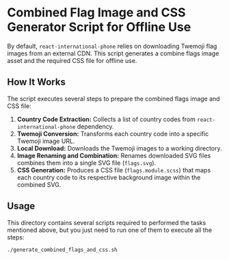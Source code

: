 # Combined Flag Image and CSS Generator Script for Offline Use

By default, `react-international-phone` relies on downloading Twemoji flag images from an external CDN.
This script generates a combine flags image asset and the required CSS file for offline use.

## How It Works

The script executes several steps to prepare the combined flags image and CSS file:

1. **Country Code Extraction:** Collects a list of country codes from `react-international-phone` dependency.
2. **Twemoji Conversion:** Transforms each country code into a specific Twemoji image URL.
3. **Local Download:** Downloads the Twemoji images to a working directory.
4. **Image Renaming and Combination:** Renames downloaded SVG files combines them into a single SVG file (`flags.svg`).
5. **CSS Generation:** Produces a CSS file (`flags.module.scss`) that maps each country code to its respective background image within the combined SVG.


## Usage

This directory contains several scripts required to performed the tasks mentioned above,
but you just need to run one of them to execute all the steps:

```sh
./generate_combined_flags_and_css.sh
```
